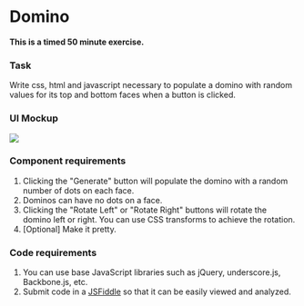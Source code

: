 Domino
===========

__This is a timed 50 minute exercise.__


### Task 

Write css, html and javascript necessary to populate a domino with random values for its top and bottom faces when a button is clicked. 


### UI Mockup

<img src="https://docs.google.com/drawings/d/1rPyQOVB5W-7p-UOO4iYqiyD8L3vjdGa3iYWih1L5Mkc/pub?w=960&amp;h=720">

### Component requirements

1.  Clicking the "Generate" button will populate the domino with a random number of dots on each face.
2.  Dominos can have no dots on a face.
3.  Clicking the "Rotate Left" or "Rotate Right" buttons will rotate the domino left or right.  You can use CSS transforms to achieve the rotation.
4.  [Optional] Make it pretty.

### Code requirements

1.  You can use base JavaScript libraries such as jQuery, underscore.js, Backbone.js, etc.
2.  Submit code in a [JSFiddle](http://jsfiddle.net) so that it can be easily viewed and analyzed.

